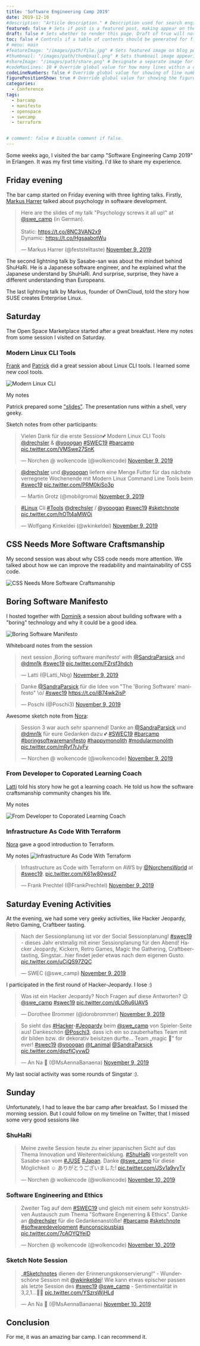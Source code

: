 ```yaml
---
title: 'Software Engineering Camp 2019'
date: 2019-12-10
#description: "Article description." # Description used for search engine.
featured: false # Sets if post is a featured post, making appear on the home page side bar.
draft: false # Sets whether to render this page. Draft of true will not be rendered.
toc: false # Controls if a table of contents should be generated for first-level links automatically.
# menu: main
#featureImage: "/images/path/file.jpg" # Sets featured image on blog post.
#thumbnail: "/images/path/thumbnail.png" # Sets thumbnail image appearing inside card on homepage.
#shareImage: "/images/path/share.png" # Designate a separate image for social media sharing.
#codeMaxLines: 10 # Override global value for how many lines within a code block before auto-collapsing.
codeLineNumbers: false # Override global value for showing of line numbers within code block.
figurePositionShow: true # Override global value for showing the figure label.
categories:
  - Conference
tags:
  - barcamp
  - manifesto
  - openspace
  - swecamp
  - terraform


# comment: false # Disable comment if false.
---
```


Some weeks ago, I visited the bar camp "Software Engineering Camp 2019" in Erlangen. It was my first time visiting. I'd like to share my experience.

Friday evening
--------------

The bar camp started on Friday evening with three lighting talks. Firstly, [Markus Harrer](https://twitter.com/feststelltaste) talked about psychology in software development.

<blockquote class="twitter-tweet"><p lang="en" dir="ltr">Here are the slides of my talk &quot;Psychology screws it all up!&quot; at <a href="https://twitter.com/swe_camp?ref_src=twsrc%5Etfw">@swe_camp</a> (in German). <br><br>Static: <a href="https://t.co/8NC3VAN2x9">https://t.co/8NC3VAN2x9</a><br>Dynamic: <a href="https://t.co/HgsaabotWu">https://t.co/HgsaabotWu</a></p>&mdash; Markus Harrer (@feststelltaste) <a href="https://twitter.com/feststelltaste/status/1193093583332675586?ref_src=twsrc%5Etfw">November 9, 2019</a></blockquote> <script async src="https://platform.twitter.com/widgets.js" charset="utf-8"></script>

The second lightning talk by Sasabe-san was about the mindset behind ShuHaRi. He is a Japanese software engineer, and he explained what the Japanese understand by ShuHaRi. And surprise, surprise, they have a different understanding than Europeans.

The last lightning talk by Markus, founder of OwnCloud, told the story how SUSE creates Enterprise Linux.

Saturday
--------

The Open Space Marketplace started after a great breakfast. Here my notes from some session I visited on Saturday.

### Modern Linux CLI Tools

[Frank](https://twitter.com/yoogan) and [Patrick](https://twitter.com/drechsler) did a great session about Linux CLI tools. I learned some new cool tools.

![Modern Linux CLI](modern-linux-cli-tools.jpg?w=1024)

My notes

Patrick prepared some ["slides"](https://github.com/draptik/2019-11-modern-linux-cli-tools). The presentation runs within a shell, very geeky.

Sketch notes from other participants:

<blockquote class="twitter-tweet"><p lang="de" dir="ltr">Vielen Dank für die erste Session💕 Modern Linux CLI Tools <a href="https://twitter.com/drechsler?ref_src=twsrc%5Etfw">@drechsler</a> &amp; <a href="https://twitter.com/yooogan?ref_src=twsrc%5Etfw">@yooogan</a> <a href="https://twitter.com/hashtag/SWEC19?src=hash&amp;ref_src=twsrc%5Etfw">#SWEC19</a> <a href="https://twitter.com/hashtag/barcamp?src=hash&amp;ref_src=twsrc%5Etfw">#barcamp</a> <a href="https://t.co/VMSwe27SnK">pic.twitter.com/VMSwe27SnK</a></p>&mdash; Norchen @ wolkencode (@wolkencode) <a href="https://twitter.com/wolkencode/status/1193122008684486656?ref_src=twsrc%5Etfw">November 9, 2019</a></blockquote> <script async src="https://platform.twitter.com/widgets.js" charset="utf-8"></script>

<blockquote class="twitter-tweet"><p lang="de" dir="ltr"><a href="https://twitter.com/drechsler?ref_src=twsrc%5Etfw">@drechsler</a> und <a href="https://twitter.com/yooogan?ref_src=twsrc%5Etfw">@yooogan</a> liefern eine Menge Futter für das nächste verregnete Wochenende mit Modern Linux Command Line Tools beim <a href="https://twitter.com/hashtag/swec19?src=hash&amp;ref_src=twsrc%5Etfw">#swec19</a> <a href="https://t.co/PRM0kiSo3p">pic.twitter.com/PRM0kiSo3p</a></p>&mdash; Martin Grotz (@mobilgroma) <a href="https://twitter.com/mobilgroma/status/1193118733952311296?ref_src=twsrc%5Etfw">November 9, 2019</a></blockquote> <script async src="https://platform.twitter.com/widgets.js" charset="utf-8"></script>

<blockquote class="twitter-tweet"><p lang="und" dir="ltr"><a href="https://twitter.com/hashtag/Linux?src=hash&amp;ref_src=twsrc%5Etfw">#Linux</a> Cli <a href="https://twitter.com/hashtag/Tools?src=hash&amp;ref_src=twsrc%5Etfw">#Tools</a> <a href="https://twitter.com/drechsler?ref_src=twsrc%5Etfw">@drechsler</a> / <a href="https://twitter.com/yooogan?ref_src=twsrc%5Etfw">@yooogan</a> <a href="https://twitter.com/hashtag/swec19?src=hash&amp;ref_src=twsrc%5Etfw">#swec19</a> <a href="https://twitter.com/hashtag/sketchnote?src=hash&amp;ref_src=twsrc%5Etfw">#sketchnote</a> <a href="https://t.co/hOTt4aMWOi">pic.twitter.com/hOTt4aMWOi</a></p>&mdash; Wolfgang Kinkeldei (@wkinkeldei) <a href="https://twitter.com/wkinkeldei/status/1193117583723155456?ref_src=twsrc%5Etfw">November 9, 2019</a></blockquote> <script async src="https://platform.twitter.com/widgets.js" charset="utf-8"></script>

CSS Needs More Software Craftsmanship
-------------------------------------

My second session was about why CSS code needs more attention. We talked about how we can improve the readability and maintainability of CSS code.

![CSS Needs More Software Craftsmanship](css.jpg?w=714)

Boring Software Manifesto
-------------------------

I hosted together with [Dominik](https://twitter.com/dmn1k) a session about building software with a "boring" technology and why it could be a good idea.

![Boring Software Manifesto](boring-software-manifesto-whiteboard-pic.jpg?w=1024)

Whiteboard notes from the session

<blockquote class="twitter-tweet"><p lang="en" dir="ltr">next session ‚Boring software manifesto‘ with <a href="https://twitter.com/SandraParsick?ref_src=twsrc%5Etfw">@SandraParsick</a> and <a href="https://twitter.com/dmn1k?ref_src=twsrc%5Etfw">@dmn1k</a> <a href="https://twitter.com/hashtag/swec19?src=hash&amp;ref_src=twsrc%5Etfw">#swec19</a> <a href="https://t.co/FZrsf3hdch">pic.twitter.com/FZrsf3hdch</a></p>&mdash; Latti (@Latti_Nbg) <a href="https://twitter.com/Latti_Nbg/status/1193154087564525569?ref_src=twsrc%5Etfw">November 9, 2019</a></blockquote> <script async src="https://platform.twitter.com/widgets.js" charset="utf-8"></script>

<blockquote class="twitter-tweet"><p lang="de" dir="ltr">Danke <a href="https://twitter.com/SandraParsick?ref_src=twsrc%5Etfw">@SandraParsick</a> für die Idee von &quot;The &#39;Boring Software&#39; manifesto&quot; \o/ <a href="https://twitter.com/hashtag/swec19?src=hash&amp;ref_src=twsrc%5Etfw">#swec19</a> <a href="https://t.co/iB74wk2isP">https://t.co/iB74wk2isP</a></p>&mdash; Poschi (@Poschi3) <a href="https://twitter.com/Poschi3/status/1193160711561715717?ref_src=twsrc%5Etfw">November 9, 2019</a></blockquote> <script async src="https://platform.twitter.com/widgets.js" charset="utf-8"></script>

Awesome sketch note from [Nora](https://twitter.com/wolkencode):

<blockquote class="twitter-tweet"><p lang="de" dir="ltr">Session 3 war auch sehr spannend! Danke an <a href="https://twitter.com/SandraParsick?ref_src=twsrc%5Etfw">@SandraParsick</a> und <a href="https://twitter.com/dmn1k?ref_src=twsrc%5Etfw">@dmn1k</a> für eure Gedanken dazu 💕 <a href="https://twitter.com/hashtag/SWEC19?src=hash&amp;ref_src=twsrc%5Etfw">#SWEC19</a> <a href="https://twitter.com/hashtag/barcamp?src=hash&amp;ref_src=twsrc%5Etfw">#barcamp</a> <a href="https://twitter.com/hashtag/boringsoftwaremanifesto?src=hash&amp;ref_src=twsrc%5Etfw">#boringsoftwaremanifesto</a> <a href="https://twitter.com/hashtag/happymonolith?src=hash&amp;ref_src=twsrc%5Etfw">#happymonolith</a> <a href="https://twitter.com/hashtag/modularmonolith?src=hash&amp;ref_src=twsrc%5Etfw">#modularmonolith</a> <a href="https://t.co/mRyf7rJyFy">pic.twitter.com/mRyf7rJyFy</a></p>&mdash; Norchen @ wolkencode (@wolkencode) <a href="https://twitter.com/wolkencode/status/1193209103344164865?ref_src=twsrc%5Etfw">November 9, 2019</a></blockquote> <script async src="https://platform.twitter.com/widgets.js" charset="utf-8"></script>

### From Developer to Coporated Learning Coach

[Latti](https://twitter.com/Latti_Nbg) told his story how he got a learning coach. He told us how the software craftsmanship community changes his life.

My notes

![From Developer to Coporated Learning Coach](from-dev-to-coach.jpg?w=707)

### Infrastructure As Code With Terraform

[Nora](https://twitter.com/wolkencode) gave a good introduction to Terraform.

My notes
![Infrastructure As Code With Terraform](2019_11_09-16_55-office-lens.jpg?w=722)

<blockquote class="twitter-tweet"><p lang="en" dir="ltr">Infrastructure as Code with Terraform on AWS by <a href="https://twitter.com/NorchensWorld?ref_src=twsrc%5Etfw">@NorchensWorld</a> at <a href="https://twitter.com/hashtag/swec19?src=hash&amp;ref_src=twsrc%5Etfw">#swec19</a>. <a href="https://t.co/K61w80wsd7">pic.twitter.com/K61w80wsd7</a></p>&mdash; Frank Prechtel (@FrankPrechtel) <a href="https://twitter.com/FrankPrechtel/status/1193203277946642434?ref_src=twsrc%5Etfw">November 9, 2019</a></blockquote> <script async src="https://platform.twitter.com/widgets.js" charset="utf-8"></script>

Saturday Evening Activities
---------------------------

At the evening, we had some very geeky activities, like Hacker Jeopardy, Retro Gaming, Craftbeer tasting.

<blockquote class="twitter-tweet"><p lang="de" dir="ltr">Nach der Sessionplanung ist vor der Social Sessionplanung! <a href="https://twitter.com/hashtag/swec19?src=hash&amp;ref_src=twsrc%5Etfw">#swec19</a> - dieses Jahr erstmalig mit einer Sessionplanung für den Abend! Hacker Jeopardy, Kickern, Retro Games, Magic the Gathering, Craftbeertasting, Singstar...hier findet jeder etwas nach dem eigenen Gusto. <a href="https://t.co/uCiQS97ZQC">pic.twitter.com/uCiQS97ZQC</a></p>&mdash; SWEC (@swe_camp) <a href="https://twitter.com/swe_camp/status/1193218788533125120?ref_src=twsrc%5Etfw">November 9, 2019</a></blockquote> <script async src="https://platform.twitter.com/widgets.js" charset="utf-8"></script>

I participated in the first round of Hacker-Jeopardy. I lose :)

<blockquote class="twitter-tweet"><p lang="de" dir="ltr">Was ist ein Hacker Jeopardy? Noch Fragen auf diese Antworten? 😉 <a href="https://twitter.com/swe_camp?ref_src=twsrc%5Etfw">@swe_camp</a> <a href="https://twitter.com/hashtag/swec19?src=hash&amp;ref_src=twsrc%5Etfw">#swec19</a> <a href="https://t.co/dLORu6UAV5">pic.twitter.com/dLORu6UAV5</a></p>&mdash; Dorothee Brommer (@dorobrommer) <a href="https://twitter.com/dorobrommer/status/1193260835138887680?ref_src=twsrc%5Etfw">November 9, 2019</a></blockquote> <script async src="https://platform.twitter.com/widgets.js" charset="utf-8"></script>

<blockquote class="twitter-tweet"><p lang="de" dir="ltr">So sieht das <a href="https://twitter.com/hashtag/Hacker?src=hash&amp;ref_src=twsrc%5Etfw">#Hacker</a>-<a href="https://twitter.com/hashtag/Jeopardy?src=hash&amp;ref_src=twsrc%5Etfw">#Jeopardy</a> beim <a href="https://twitter.com/swe_camp?ref_src=twsrc%5Etfw">@swe_camp</a> von Spieler-Seite aus! Dankeschön <a href="https://twitter.com/Poschi3?ref_src=twsrc%5Etfw">@Poschi3</a>, dass ich ein so zauberhaftes Team mit dir bilden bzw. dir dekorativ beisitzen durfte... Team „magic 🦄“ for ever! <a href="https://twitter.com/hashtag/swec19?src=hash&amp;ref_src=twsrc%5Etfw">#swec19</a> <a href="https://twitter.com/yooogan?ref_src=twsrc%5Etfw">@yooogan</a> <a href="https://twitter.com/t_animal?ref_src=twsrc%5Etfw">@t_animal</a> <a href="https://twitter.com/SandraParsick?ref_src=twsrc%5Etfw">@SandraParsick</a> <a href="https://t.co/dqzflCyvwD">pic.twitter.com/dqzflCyvwD</a></p>&mdash; An Na 🦄 (@MsAennaBanaena) <a href="https://twitter.com/MsAennaBanaena/status/1193259317404880896?ref_src=twsrc%5Etfw">November 9, 2019</a></blockquote> <script async src="https://platform.twitter.com/widgets.js" charset="utf-8"></script>

My last social activity was some rounds of Singstar :).

Sunday
------

Unfortunately, I had to leave the bar camp after breakfast. So I missed the morning session. But I could follow on my timeline on Twitter, that I missed some very good sessions like

### ShuHaRi

<blockquote class="twitter-tweet"><p lang="ja" dir="ltr">Meine zweite Session heute zu einer japanischen Sicht auf das Thema Innovation und Weiterentwicklung. <a href="https://twitter.com/hashtag/ShuHaRi?src=hash&amp;ref_src=twsrc%5Etfw">#ShuHaRi</a> vorgestellt von Sasabe-san vom <a href="https://twitter.com/hashtag/JUSE?src=hash&amp;ref_src=twsrc%5Etfw">#JUSE</a> <a href="https://twitter.com/hashtag/Japan?src=hash&amp;ref_src=twsrc%5Etfw">#Japan</a>. Danke <a href="https://twitter.com/swe_camp?ref_src=twsrc%5Etfw">@swe_camp</a> für diese Möglichkeit ☺️ ありがとうございました! <a href="https://t.co/JSv1a9vyTv">pic.twitter.com/JSv1a9vyTv</a></p>&mdash; Norchen @ wolkencode (@wolkencode) <a href="https://twitter.com/wolkencode/status/1193534305299058688?ref_src=twsrc%5Etfw">November 10, 2019</a></blockquote> <script async src="https://platform.twitter.com/widgets.js" charset="utf-8"></script>

### Software Engineering and Ethics

<blockquote class="twitter-tweet"><p lang="de" dir="ltr">Zweiter Tag auf dem <a href="https://twitter.com/hashtag/SWEC19?src=hash&amp;ref_src=twsrc%5Etfw">#SWEC19</a> und gleich mit einem sehr konstruktiven Austausch zum Thema &quot;Software Engenerring &amp; Ethics&quot;. Danke an <a href="https://twitter.com/drechsler?ref_src=twsrc%5Etfw">@drechsler</a> für die Gedankenanstöße! <a href="https://twitter.com/hashtag/barcamp?src=hash&amp;ref_src=twsrc%5Etfw">#barcamp</a> <a href="https://twitter.com/hashtag/sketchnote?src=hash&amp;ref_src=twsrc%5Etfw">#sketchnote</a> <a href="https://twitter.com/hashtag/softwaredevelopment?src=hash&amp;ref_src=twsrc%5Etfw">#softwaredevelopment</a> <a href="https://twitter.com/hashtag/unconsciousbias?src=hash&amp;ref_src=twsrc%5Etfw">#unconsciousbias</a> <a href="https://t.co/7cAOYQYeiD">pic.twitter.com/7cAOYQYeiD</a></p>&mdash; Norchen @ wolkencode (@wolkencode) <a href="https://twitter.com/wolkencode/status/1193512119431520258?ref_src=twsrc%5Etfw">November 10, 2019</a></blockquote> <script async src="https://platform.twitter.com/widgets.js" charset="utf-8"></script>

### Sketch Note Session

<blockquote class="twitter-tweet"><p lang="de" dir="ltr">„<a href="https://twitter.com/hashtag/Sketchnotes?src=hash&amp;ref_src=twsrc%5Etfw">#Sketchnotes</a> dienen der Erinnerungskonservierung!“ - Wunderschöne Session mit <a href="https://twitter.com/wkinkeldei?ref_src=twsrc%5Etfw">@wkinkeldei</a>! Wie kann etwas epischer passen als letzte Session des <a href="https://twitter.com/hashtag/swec19?src=hash&amp;ref_src=twsrc%5Etfw">#swec19</a> <a href="https://twitter.com/swe_camp?ref_src=twsrc%5Etfw">@swe_camp</a> - Sentimentalität in 3,2,1...💞🦄 <a href="https://t.co/YSzrsWjHLd">pic.twitter.com/YSzrsWjHLd</a></p>&mdash; An Na 🦄 (@MsAennaBanaena) <a href="https://twitter.com/MsAennaBanaena/status/1193503461008138241?ref_src=twsrc%5Etfw">November 10, 2019</a></blockquote> <script async src="https://platform.twitter.com/widgets.js" charset="utf-8"></script> 

Conclusion
----------

For me, it was an amazing bar camp. I can recommend it.
